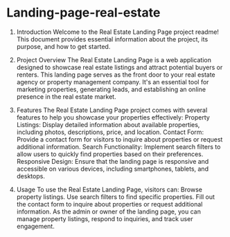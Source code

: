 # Landing-page-real-estate
1. Introduction <a name="introduction"></a>
Welcome to the Real Estate Landing Page project readme! This document provides essential information about the project, its purpose, and how to get started.


2. Project Overview <a name="project-overview"></a>
The Real Estate Landing Page is a web application designed to showcase real estate listings and attract potential buyers or renters.
This landing page serves as the front door to your real estate agency or property management company.
It's an essential tool for marketing properties, generating leads, and establishing an online presence in the real estate market.


4. Features <a name="features"></a>
The Real Estate Landing Page project comes with several features to help you showcase your properties effectively:
Property Listings: Display detailed information about available properties, including photos, descriptions, price, and location.
Contact Form: Provide a contact form for visitors to inquire about properties or request additional information.
Search Functionality: Implement search filters to allow users to quickly find properties based on their preferences.
Responsive Design: Ensure that the landing page is responsive and accessible on various devices, including smartphones, tablets, and desktops.

5. Usage <a name="usage"></a>
To use the Real Estate Landing Page, visitors can:
Browse property listings.
Use search filters to find specific properties.
Fill out the contact form to inquire about properties or request additional information.
As the admin or owner of the landing page, you can manage property listings, respond to inquiries, and track user engagement.
